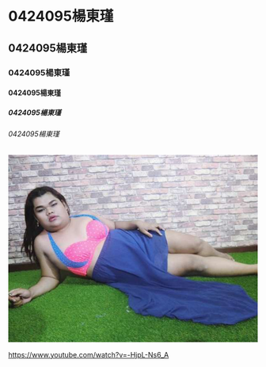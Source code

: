# 0424095楊東瑾
## 0424095楊東瑾
### 0424095楊東瑾
#### 0424095楊東瑾
##### 0424095楊東瑾
###### 0424095楊東瑾

![polla](6359993431554467229106172.jpg)

<https://www.youtube.com/watch?v=-HjpL-Ns6_A>
